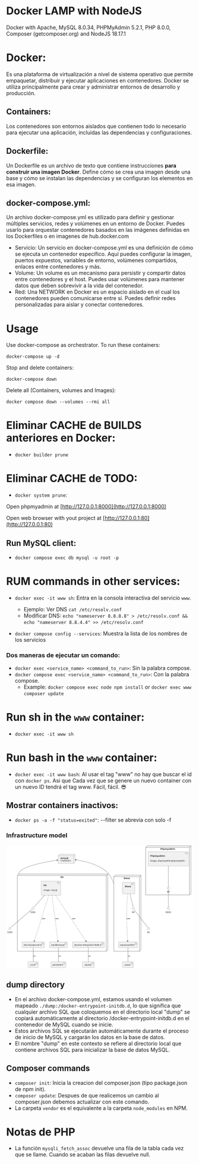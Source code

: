 # Docker LAMP with NodeJS

Docker with Apache, MySQL 8.0.34, PHPMyAdmin 5.2.1, PHP 8.0.0, Composer (getcomposer.org) and NodeJS 18.17.1

# Docker:

Es una plataforma de virtualización a nivel de sistema operativo que permite empaquetar, distribuir y ejecutar aplicaciones en contenedores.
Docker se utiliza principalmente para crear y administrar entornos de desarrollo y producción.

## Containers:

Los contenedores son entornos aislados que contienen todo lo necesario para ejecutar una aplicación, incluidas las dependencias y configuraciones.

## Dockerfile:

Un Dockerfile es un archivo de texto que contiene instrucciones **para construir una imagen Docker**. Define cómo se crea una imagen desde una base y cómo se instalan las dependencias y se configuran los elementos en esa imagen.

## docker-compose.yml:

Un archivo docker-compose.yml es utilizado para definir y gestionar múltiples servicios, redes y volúmenes en un entorno de Docker. Puedes usarlo para orquestar contenedores basados en las imágenes definidas en los Dockerfiles o en imagenes de hub.docker.com

- Servicio:
  Un servicio en docker-compose.yml es una definición de cómo se ejecuta un contenedor específico. Aquí puedes configurar la imagen, puertos expuestos, variables de entorno, volúmenes compartidos, enlaces entre contenedores y más.
- Volume:
  Un volume es un mecanismo para persistir y compartir datos entre contenedores y el host. Puedes usar volúmenes para mantener datos que deben sobrevivir a la vida del contenedor.
- Red:
  Una NETWORK en Docker es un espacio aislado en el cual los contenedores pueden comunicarse entre sí. Puedes definir redes personalizadas para aislar y conectar contenedores.

# Usage

Use docker-compose as orchestrator. To run these containers:

```
docker-compose up -d
```

Stop and delete containers:

```
docker-compose down
```

Delete all (Containers, volumes and Images):

```
docker compose down --volumes --rmi all
```

# Eliminar CACHE de BUILDS anteriores en Docker:

- `docker builder prune`

# Eliminar CACHE de TODO:

- `docker system prune`:

Open phpmyadmin at [http://127.0.0.1:8000](http://127.0.0.1:8000)

Open web browser with yout project at [http://127.0.0.1:80](http://127.0.0.1:80)

## Run MySQL client:

- `docker compose exec db mysql -u root -p`

# RUM commands in other services:

- `docker exec -it www sh`: Entra en la consola interactiva del servicio `www`.

  - Ejemplo: Ver DNS `cat /etc/resolv.conf`
  - Modificar DNS: `echo "nameserver 8.8.8.8" > /etc/resolv.conf && echo "nameserver 8.8.4.4" >> /etc/resolv.conf`

- `docker compose config --services`: Muestra la lista de los nombres de los servicios

### Dos maneras de ejecutar un comando:

- `docker exec <service_name> <command_to_run>`: Sin la palabra compose.
- `docker compose exec <service_name> <command_to_run>`: Con la palabra compose.
  - Example: `docker compose exec node npm install` or `docker exec www composer update`

# Run sh in the `www` container:

- `docker exec -it www sh`

# Run bash in the `www` container:

- `docker exec -it www bash`: Al usar el tag "www" no hay que buscar el id con `docker ps`. Asi que Cada vez que se genere un nuevo container con un nuevo ID tendrá el tag www. Fácil, fácil. 😎

## Mostrar containers inactivos:

- `docker ps -a -f "status=exited"`: --filter se abrevia con solo -f

### Infrastructure model

![Infrastructure model](/docker/.infragenie/infrastructure_model.png)

## dump directory

- En el archivo docker-compose.yml, estamos usando el volumen mapeado `./dump:/docker-entrypoint-initdb.d`, lo que significa que cualquier archivo SQL que coloquemos en el directorio local "dump" se copiará automáticamente al directorio /docker-entrypoint-initdb.d en el contenedor de MySQL cuando se inicie.
- Estos archivos SQL se ejecutarán automáticamente durante el proceso de inicio de MySQL y cargarán los datos en la base de datos.
- El nombre "dump" en este contexto se refiere al directorio local que contiene archivos SQL para inicializar la base de datos MySQL.

## Composer commands

- `composer init`: Inicia la creacion del composer.json (tipo package.json de npm init).
- `composer update`: Despues de que realicemos un cambio al composer.json debemos actualizar con este comando.
- La carpeta `vendor` es el equivalente a la carpeta `node_modules` en NPM.

# Notas de PHP

- La función `mysqli_fetch_assoc` devuelve una fila de la tabla cada vez que se llame. Cuando se acaban las filas devuelve null.
